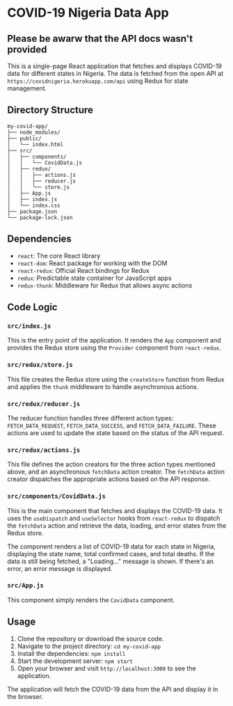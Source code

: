 # COVID-19 Nigeria Data App
## Please be awarw that the API docs wasn't provided

This is a single-page React application that fetches and displays COVID-19 data for different states in Nigeria. The data is fetched from the open API at `https://covidnigeria.herokuapp.com/api` using Redux for state management.

## Directory Structure

```
my-covid-app/
├── node_modules/
├── public/
│   └── index.html
├── src/
│   ├── components/
│   │   └── CovidData.js
│   ├── redux/
│   │   ├── actions.js
│   │   ├── reducer.js
│   │   └── store.js
│   ├── App.js
│   ├── index.js
│   └── index.css
├── package.json
└── package-lock.json
```

## Dependencies

- `react`: The core React library
- `react-dom`: React package for working with the DOM
- `react-redux`: Official React bindings for Redux
- `redux`: Predictable state container for JavaScript apps
- `redux-thunk`: Middleware for Redux that allows async actions

## Code Logic

### `src/index.js`

This is the entry point of the application. It renders the `App` component and provides the Redux store using the `Provider` component from `react-redux`.

### `src/redux/store.js`

This file creates the Redux store using the `createStore` function from Redux and applies the `thunk` middleware to handle asynchronous actions.

### `src/redux/reducer.js`

The reducer function handles three different action types: `FETCH_DATA_REQUEST`, `FETCH_DATA_SUCCESS`, and `FETCH_DATA_FAILURE`. These actions are used to update the state based on the status of the API request.

### `src/redux/actions.js`

This file defines the action creators for the three action types mentioned above, and an asynchronous `fetchData` action creator. The `fetchData` action creator dispatches the appropriate actions based on the API response.

### `src/components/CovidData.js`

This is the main component that fetches and displays the COVID-19 data. It uses the `useDispatch` and `useSelector` hooks from `react-redux` to dispatch the `fetchData` action and retrieve the data, loading, and error states from the Redux store.

The component renders a list of COVID-19 data for each state in Nigeria, displaying the state name, total confirmed cases, and total deaths. If the data is still being fetched, a "Loading..." message is shown. If there's an error, an error message is displayed.

### `src/App.js`

This component simply renders the `CovidData` component.

## Usage

1. Clone the repository or download the source code.
2. Navigate to the project directory: `cd my-covid-app`
3. Install the dependencies: `npm install`
4. Start the development server: `npm start`
5. Open your browser and visit `http://localhost:3000` to see the application.

The application will fetch the COVID-19 data from the API and display it in the browser.
